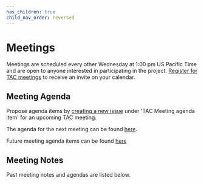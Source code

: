 ```yaml
---
has_children: true
child_nav_order: reversed
---
```


# Meetings 

Meetings are scheduled every other Wednesday at 1:00 pm US Pacific Time and are 
open to anyone interested in participating in the project. [Register for TAC 
meetings] to receive an invite on your calendar.

## Meeting Agenda

Propose agenda items by [creating a new issue] under 'TAC Meeting agenda item' 
for an upcoming TAC meeting.

The agenda for the next meeting can be found [here](template).

Future meeting agenda items can be found [here](https://github.com/orgs/AcademySoftwareFoundation/projects/19)

## Meeting Notes

Past meeting notes and agendas are listed below.

[Register for TAC meetings]: https://zoom-lfx.platform.linuxfoundation.org/meeting/97880950229 
[creating a new issue]: https://github.com/AcademySoftwareFoundation/tac/issues/new
